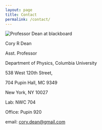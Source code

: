 ```yaml
---
layout: page
title: Contact
permalink: /contact/
---
```


![Professor Dean at blackboard](http://res.cloudinary.com/codegaucho/image/upload/c_crop,h_256,w_634/v1446776849/profdeanblackboard_wblhve)

Cory R Dean

Asst. Professor

Department of Physics, Columbia University

538 West 120th Street,

704 Pupin Hall, MC 9349

New York, NY 10027

Lab: NWC 704

Office: Pupin 920

email: cory.dean@gmail.com

